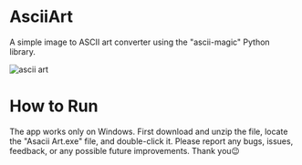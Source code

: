 # AsciiArt
A simple image to ASCII art converter using the "ascii-magic" Python library.

![ascii art](https://github.com/GigabyteCode/AsciiArt/assets/154292798/e88be953-a546-4b8c-95e2-5f8dba51be22)



# How to Run
The app works only on Windows. First download and unzip the file, locate the "Asacii Art.exe" file, and double-click it. Please report any bugs, issues, feedback, or any possible future improvements. Thank you😉
